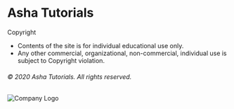 # Asha Tutorials

Copyright 
- Contents of the site is for individual educational use only.
- Any other commercial, organizational, non-commercial, individual use is subject to Copyright violation.

###### © 2020 Asha Tutorials. All rights reserved. 
![Company Logo](https://github.com/VBhojawala/vbhojawala.github.io/tree/master/images/company_logo.png "Company Logo")

​
